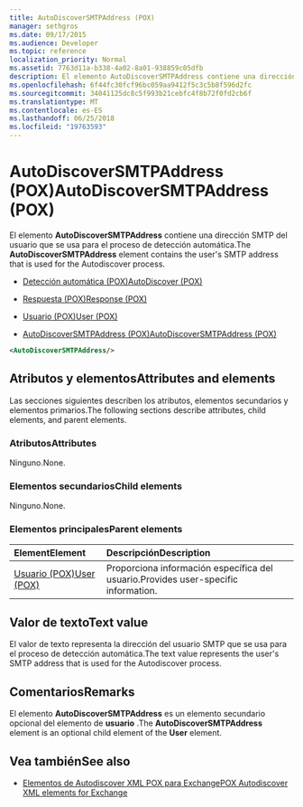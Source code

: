 ```yaml
---
title: AutoDiscoverSMTPAddress (POX)
manager: sethgros
ms.date: 09/17/2015
ms.audience: Developer
ms.topic: reference
localization_priority: Normal
ms.assetid: 7763d11a-b338-4a02-8a01-938859c05dfb
description: El elemento AutoDiscoverSMTPAddress contiene una dirección SMTP del usuario que se usa para el proceso de detección automática.
ms.openlocfilehash: 6f44fc30fcf96bc059aa9412f5c3c5b8f596d2fc
ms.sourcegitcommit: 34041125dc8c5f993b21cebfc4f8b72f0fd2cb6f
ms.translationtype: MT
ms.contentlocale: es-ES
ms.lasthandoff: 06/25/2018
ms.locfileid: "19763593"
---
```

# <a name="autodiscoversmtpaddress-pox"></a><span data-ttu-id="9eb32-103">AutoDiscoverSMTPAddress (POX)</span><span class="sxs-lookup"><span data-stu-id="9eb32-103">AutoDiscoverSMTPAddress (POX)</span></span>

<span data-ttu-id="9eb32-104">El elemento **AutoDiscoverSMTPAddress** contiene una dirección SMTP del usuario que se usa para el proceso de detección automática.</span><span class="sxs-lookup"><span data-stu-id="9eb32-104">The **AutoDiscoverSMTPAddress** element contains the user's SMTP address that is used for the Autodiscover process.</span></span> 
  
- [<span data-ttu-id="9eb32-105">Detección automática (POX)</span><span class="sxs-lookup"><span data-stu-id="9eb32-105">AutoDiscover (POX)</span></span>](autodiscover-pox.md)
  
- [<span data-ttu-id="9eb32-106">Respuesta (POX)</span><span class="sxs-lookup"><span data-stu-id="9eb32-106">Response (POX)</span></span>](response-pox.md)
  
- [<span data-ttu-id="9eb32-107">Usuario (POX)</span><span class="sxs-lookup"><span data-stu-id="9eb32-107">User (POX)</span></span>](user-pox.md)
  
- [<span data-ttu-id="9eb32-108">AutoDiscoverSMTPAddress (POX)</span><span class="sxs-lookup"><span data-stu-id="9eb32-108">AutoDiscoverSMTPAddress (POX)</span></span>](autodiscoversmtpaddress-pox.md)
  
```XML
<AutoDiscoverSMTPAddress/>
```

## <a name="attributes-and-elements"></a><span data-ttu-id="9eb32-109">Atributos y elementos</span><span class="sxs-lookup"><span data-stu-id="9eb32-109">Attributes and elements</span></span>

<span data-ttu-id="9eb32-110">Las secciones siguientes describen los atributos, elementos secundarios y elementos primarios.</span><span class="sxs-lookup"><span data-stu-id="9eb32-110">The following sections describe attributes, child elements, and parent elements.</span></span>
  
### <a name="attributes"></a><span data-ttu-id="9eb32-111">Atributos</span><span class="sxs-lookup"><span data-stu-id="9eb32-111">Attributes</span></span>

<span data-ttu-id="9eb32-112">Ninguno.</span><span class="sxs-lookup"><span data-stu-id="9eb32-112">None.</span></span>
  
### <a name="child-elements"></a><span data-ttu-id="9eb32-113">Elementos secundarios</span><span class="sxs-lookup"><span data-stu-id="9eb32-113">Child elements</span></span>

<span data-ttu-id="9eb32-114">Ninguno.</span><span class="sxs-lookup"><span data-stu-id="9eb32-114">None.</span></span>
  
### <a name="parent-elements"></a><span data-ttu-id="9eb32-115">Elementos principales</span><span class="sxs-lookup"><span data-stu-id="9eb32-115">Parent elements</span></span>

|<span data-ttu-id="9eb32-116">**Element**</span><span class="sxs-lookup"><span data-stu-id="9eb32-116">**Element**</span></span>|<span data-ttu-id="9eb32-117">**Descripción**</span><span class="sxs-lookup"><span data-stu-id="9eb32-117">**Description**</span></span>|
|:-----|:-----|
|[<span data-ttu-id="9eb32-118">Usuario (POX)</span><span class="sxs-lookup"><span data-stu-id="9eb32-118">User (POX)</span></span>](user-pox.md) <br/> |<span data-ttu-id="9eb32-119">Proporciona información específica del usuario.</span><span class="sxs-lookup"><span data-stu-id="9eb32-119">Provides user-specific information.</span></span>  <br/> |
   
## <a name="text-value"></a><span data-ttu-id="9eb32-120">Valor de texto</span><span class="sxs-lookup"><span data-stu-id="9eb32-120">Text value</span></span>

<span data-ttu-id="9eb32-121">El valor de texto representa la dirección del usuario SMTP que se usa para el proceso de detección automática.</span><span class="sxs-lookup"><span data-stu-id="9eb32-121">The text value represents the user's SMTP address that is used for the Autodiscover process.</span></span>
  
## <a name="remarks"></a><span data-ttu-id="9eb32-122">Comentarios</span><span class="sxs-lookup"><span data-stu-id="9eb32-122">Remarks</span></span>

<span data-ttu-id="9eb32-123">El elemento **AutoDiscoverSMTPAddress** es un elemento secundario opcional del elemento de **usuario** .</span><span class="sxs-lookup"><span data-stu-id="9eb32-123">The **AutoDiscoverSMTPAddress** element is an optional child element of the **User** element.</span></span> 
  
## <a name="see-also"></a><span data-ttu-id="9eb32-124">Vea también</span><span class="sxs-lookup"><span data-stu-id="9eb32-124">See also</span></span>

- [<span data-ttu-id="9eb32-125">Elementos de Autodiscover XML POX para Exchange</span><span class="sxs-lookup"><span data-stu-id="9eb32-125">POX Autodiscover XML elements for Exchange</span></span>](pox-autodiscover-xml-elements-for-exchange.md)

